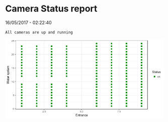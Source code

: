Camera Status report
================
16/05/2017 - 02:22:40

    All cameras are up and running

![](camreport_files/figure-markdown_github/unnamed-chunk-2-1.png)
